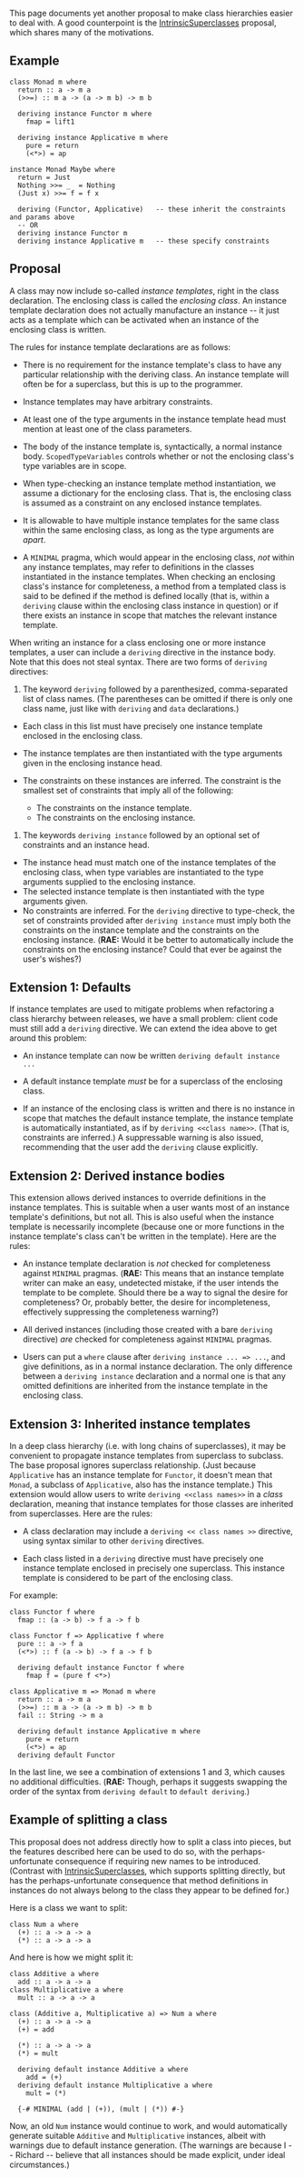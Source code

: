 
This page documents yet another proposal to make class hierarchies easier to deal with. A good counterpoint is the [IntrinsicSuperclasses](intrinsic-superclasses) proposal, which shares many of the motivations.


## Example


```
class Monad m where
  return :: a -> m a
  (>>=) :: m a -> (a -> m b) -> m b

  deriving instance Functor m where
    fmap = lift1

  deriving instance Applicative m where
    pure = return
    (<*>) = ap

instance Monad Maybe where
  return = Just
  Nothing >>= _  = Nothing
  (Just x) >>= f = f x

  deriving (Functor, Applicative)   -- these inherit the constraints and params above
  -- OR
  deriving instance Functor m
  deriving instance Applicative m   -- these specify constraints
```

## Proposal


A class may now include so-called *instance templates*, right in the class declaration. The enclosing class is called the *enclosing class*. An instance template declaration does not actually manufacture an instance -- it just acts as a template which can be activated when an instance of the enclosing class is written.


The rules for instance template declarations are as follows:

- There is no requirement for the instance template's class to have any particular relationship with the deriving class. An instance template will often be for a superclass, but this is up to the programmer.

- Instance templates may have arbitrary constraints.

- At least one of the type arguments in the instance template head must mention at least one of the class parameters.

- The body of the instance template is, syntactically, a normal instance body. `ScopedTypeVariables` controls whether or not the enclosing class's type variables are in scope.

- When type-checking an instance template method instantiation, we assume a dictionary for the enclosing class. That is, the enclosing class is assumed as a constraint on any enclosed instance templates.

- It is allowable to have multiple instance templates for the same class within the same enclosing class, as long as the type arguments are *apart*.

- A `MINIMAL` pragma, which would appear in the enclosing class, *not* within any instance templates, may refer to definitions in the classes instantiated in the instance templates. When checking an enclosing class's instance for completeness, a method from a templated class is said to be defined if the method is defined locally (that is, within a `deriving` clause within the enclosing class instance in question) or if there exists an instance in scope that matches the relevant instance template.


When writing an instance for a class enclosing one or more instance templates, a user can include a `deriving` directive in the instance body. Note that this does not steal syntax. There are two forms of `deriving` directives:

1. The keyword `deriving` followed by a parenthesized, comma-separated list of class names. (The parentheses can be omitted if there is only one class name, just like with `deriving` and `data` declarations.)

  - Each class in this list must have precisely one instance template enclosed in the enclosing class.
  - The instance templates are then instantiated with the type arguments given in the enclosing instance head. 
  - The constraints on these instances are inferred. The constraint is the smallest set of constraints that imply all of the following:

    - The constraints on the instance template.
    - The constraints on the enclosing instance.

1. The keywords `deriving instance` followed by an optional set of constraints and an instance head.

  - The instance head must match one of the instance templates of the enclosing class, when type variables are instantiated to the type arguments supplied to the enclosing instance.
  - The selected instance template is then instantiated with the type arguments given.
  - No constraints are inferred. For the `deriving` directive to type-check, the set of constraints provided after `deriving instance` must imply both the constraints on the instance template and the constraints on the enclosing instance. (**RAE:** Would it be better to automatically include the constraints on the enclosing instance? Could that ever be against the user's wishes?)

## Extension 1: Defaults


If instance templates are used to mitigate problems when refactoring a class hierarchy between releases, we have a small problem: client code must still add a `deriving` directive. We can extend the idea above to get around this problem:

- An instance template can now be written `deriving default instance ...`

- A default instance template *must* be for a superclass of the enclosing class.

- If an instance of the enclosing class is written and there is no instance in scope that matches the default instance template, the instance template is automatically instantiated, as if by `deriving <<class name>>`. (That is, constraints are inferred.) A suppressable warning is also issued, recommending that the user add the `deriving` clause explicitly.

## Extension 2: Derived instance bodies


This extension allows derived instances to override definitions in the instance templates. This is suitable when a user wants most of an instance template's definitions, but not all. This is also useful when the instance template is necessarily incomplete (because one or more functions in the instance template's class can't be written in the template). Here are the rules:

- An instance template declaration is *not* checked for completeness against `MINIMAL` pragmas. (**RAE:** This means that an instance template writer can make an easy, undetected mistake, if the user intends the template to be complete. Should there be a way to signal the desire for completeness? Or, probably better, the desire for incompleteness, effectively suppressing the completeness warning?)

- All derived instances (including those created with a bare `deriving` directive) *are* checked for completeness against `MINIMAL` pragmas.

- Users can put a `where` clause after `deriving instance ... => ...`, and give definitions, as in a normal instance declaration. The only difference between a `deriving instance` declaration and a normal one is that any omitted definitions are inherited from the instance template in the enclosing class.

## Extension 3: Inherited instance templates


In a deep class hierarchy (i.e. with long chains of superclasses), it may be convenient to propagate instance templates from superclass to subclass. The base proposal ignores superclass relationship. (Just because `Applicative` has an instance template for `Functor`, it doesn't mean that `Monad`, a subclass of `Applicative`, also has the instance template.) This extension would allow users to write `deriving <<class names>>` in a *class* declaration, meaning that instance templates for those classes are inherited from superclasses. Here are the rules:

- A class declaration may include a `deriving << class names >>` directive, using syntax similar to other `deriving` directives.

- Each class listed in a `deriving` directive must have precisely one instance template enclosed in precisely one superclass. This instance template is considered to be part of the enclosing class.


For example:


```
class Functor f where
  fmap :: (a -> b) -> f a -> f b

class Functor f => Applicative f where
  pure :: a -> f a
  (<*>) :: f (a -> b) -> f a -> f b

  deriving default instance Functor f where
    fmap f = (pure f <*>)

class Applicative m => Monad m where
  return :: a -> m a
  (>>=) :: m a -> (a -> m b) -> m b
  fail :: String -> m a

  deriving default instance Applicative m where
    pure = return
    (<*>) = ap
  deriving default Functor
```


In the last line, we see a combination of extensions 1 and 3, which causes no additional difficulties. (**RAE:** Though, perhaps it suggests swapping the order of the syntax from `deriving default` to `default deriving`.)

## Example of splitting a class


This proposal does not address directly how to split a class into pieces, but the features described here can be used to do so, with the perhaps-unfortunate consequence if requiring new names to be introduced. (Contrast with [IntrinsicSuperclasses](intrinsic-superclasses), which supports splitting directly, but has the perhaps-unfortunate consequence that method definitions in instances do not always belong to the class they appear to be defined for.)



Here is a class we want to split:


```
class Num a where
  (+) :: a -> a -> a
  (*) :: a -> a -> a
```


And here is how we might split it:


```
class Additive a where
  add :: a -> a -> a
class Multiplicative a where
  mult :: a -> a -> a

class (Additive a, Multiplicative a) => Num a where
  (+) :: a -> a -> a
  (+) = add

  (*) :: a -> a -> a
  (*) = mult

  deriving default instance Additive a where
    add = (+)
  deriving default instance Multiplicative a where
    mult = (*)

  {-# MINIMAL (add | (+)), (mult | (*)) #-}
```


Now, an old `Num` instance would continue to work, and would automatically generate suitable `Additive` and `Multiplicative` instances, albeit with warnings due to default instance generation. (The warnings are because I -- Richard -- believe that all instances should be made explicit, under ideal circumstances.)
